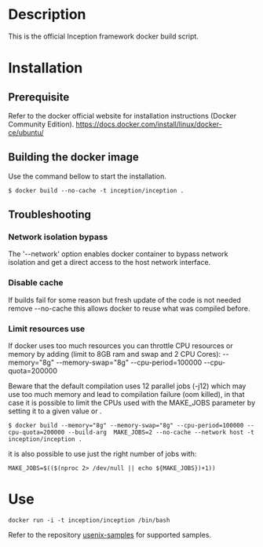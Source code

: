 # Description

This is the official Inception framework docker build script.

# Installation

## Prerequisite

Refer to the docker official website for installation instructions (Docker Community Edition).
https://docs.docker.com/install/linux/docker-ce/ubuntu/

## Building the docker image

Use the command bellow to start the installation.

```
$ docker build --no-cache -t inception/inception .
```

## Troubleshooting

### Network isolation bypass

The '--network' option enables docker container to bypass network isolation and get a direct access to the host network interface.

### Disable cache

If builds fail for some reason but fresh update of the code is not needed remove 
--no-cache this allows docker to reuse what was compiled before.

### Limit resources use

If docker uses too much resources you can throttle CPU resources or memory by adding (limit to 8GB ram and swap and 2 CPU Cores):
--memory="8g" --memory-swap="8g" --cpu-period=100000 --cpu-quota=200000 


Beware that the default compilation uses 12 parallel jobs (-j12) which may use
too much memory and lead to compilation failure (oom killed), in that case it is
possible to limit the CPUs used with the MAKE_JOBS parameter by setting it to a given value or  . 

```
$ docker build --memory="8g" --memory-swap="8g" --cpu-period=100000 --cpu-quota=200000 --build-arg  MAKE_JOBS=2 --no-cache --network host -t inception/inception .
```

it is also possible to use just the right number of jobs with:
```
MAKE_JOBS=$(($(nproc 2> /dev/null || echo ${MAKE_JOBS})+1)) 
```

# Use
```
docker run -i -t inception/inception /bin/bash
```

Refer to the repository [usenix-samples](https://github.com/Inception-framework/usenix-samples) for supported samples.
